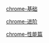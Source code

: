[chrome-基础](http://www.cnblogs.com/constantince/p/4565261.html)

[chrome-进阶](http://www.cnblogs.com/constantince/p/4579121.html)

[chrome-性能篇](http://www.cnblogs.com/constantince/p/4585983.html)